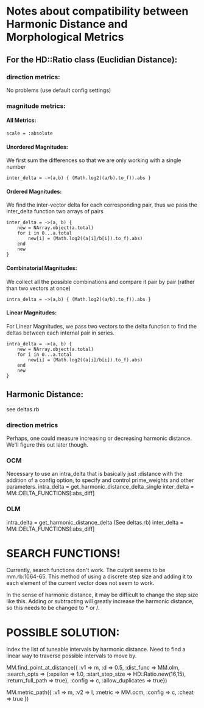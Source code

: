 # Notes about compatibility between Harmonic Distance and Morphological Metrics

## For the HD::Ratio class (Euclidian Distance):

### direction metrics:

No problems (use default config settings)

### magnitude metrics:

#### All Metrics:
    scale = :absolute

#### Unordered Magnitudes:

We first sum the differences so that we are only working with a single number

	inter_delta = ->(a,b) { (Math.log2((a/b).to_f)).abs }
		
#### Ordered Magnitudes:

We find the inter-vector delta for each corresponding pair, thus we pass the inter_delta function two arrays of pairs

	inter_delta = ->(a, b) { 
		new = NArray.object(a.total)
		for i in 0...a.total
			new[i] = (Math.log2((a[i]/b[i]).to_f).abs)
		end
		new	
	}

#### Combinatorial Magnitudes:

We collect all the possible combinations and compare it pair by pair (rather than two vectors at once)

    intra_delta = ->(a,b) { (Math.log2((a/b).to_f)).abs }

#### Linear Magnitudes:

For Linear Magnitudes, we pass two vectors to the delta function to find the deltas between each internal pair in series.

	intra_delta = ->(a, b) { 
		new = NArray.object(a.total)
		for i in 0...a.total
			new[i] = (Math.log2((a[i]/b[i]).to_f).abs)
		end
		new	
	}

## Harmonic Distance:

see deltas.rb

### direction metrics

Perhaps, one could measure increasing or decreasing harmonic distance. We'll figure this out later though.

### OCM

Necessary to use an intra_delta that is basically just :distance with the addition of a config option, to specify and control prime_weights and other parameters.
intra_delta = get_harmonic_distance_delta_single
inter_delta = MM::DELTA_FUNCTIONS[:abs_diff] 

### OLM

intra_delta = get_harmonic_distance_delta (See deltas.rb)
inter_delta = MM::DELTA_FUNCTIONS[:abs_diff]

SEARCH FUNCTIONS!
================

Currently, search functions don't work. The culprit seems to be mm.rb:1064-65. This method of using a discrete step size and adding it to each element of the current vector does not seem to work.

In the sense of harmonic distance, it may be difficult to change the step size like this. Adding or subtracting will greatly increase the harmonic distance, so this needs to be changed to * or /.

POSSIBLE SOLUTION:
==================

Index the list of tuneable intervals by harmonic distance. Need to find a linear way to traverse possible intervals to move by.

MM.find_point_at_distance({
:v1 => m, 
:d => 0.5, 
:dist_func => MM.olm, 
:search_opts => {:epsilon => 1.0, :start_step_size => HD::Ratio.new(16,15), :return_full_path => true},
:config => c, 
:allow_duplicates => true})

MM.metric_path({
:v1 => m,
:v2 => l,
:metric => MM.ocm,
:config => c,
:cheat => true
})